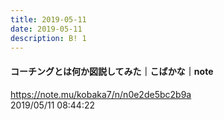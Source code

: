 ```yaml
---
title: 2019-05-11
date: 2019-05-11
description: B! 1
---
```


#### コーチングとは何か図説してみた｜こばかな｜note
https://note.mu/kobaka7/n/n0e2de5bc2b9a<br>
2019/05/11 08:44:22<br>


